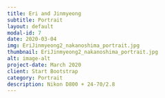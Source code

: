 ```yaml
---
title: Eri and Jinmyeong
subtitle: Portrait
layout: default
modal-id: 7
date: 2020-03-04
img: EriJinmyeong2_nakanoshima_portrait.jpg
thumbnail: EriJinmyeong2_nakanoshima_portrait.jpg
alt: image-alt
project-date: March 2020
client: Start Bootstrap
category: Portrait
description: Nikon D800 + 24-70/2.8
---
```

